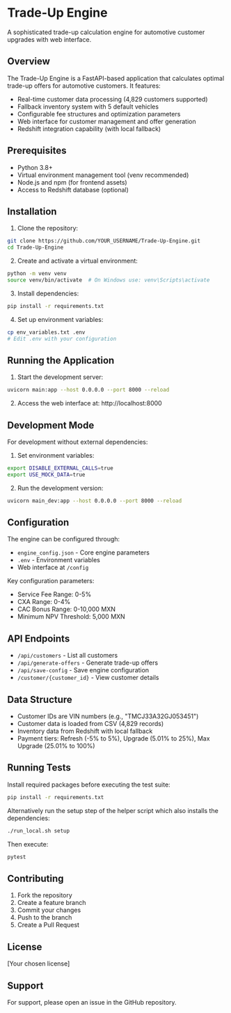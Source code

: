 # Trade-Up Engine

A sophisticated trade-up calculation engine for automotive customer upgrades with web interface.

## Overview

The Trade-Up Engine is a FastAPI-based application that calculates optimal trade-up offers for automotive customers. It features:

- Real-time customer data processing (4,829 customers supported)
- Fallback inventory system with 5 default vehicles
- Configurable fee structures and optimization parameters
- Web interface for customer management and offer generation
- Redshift integration capability (with local fallback)

## Prerequisites

- Python 3.8+
- Virtual environment management tool (venv recommended)
- Node.js and npm (for frontend assets)
- Access to Redshift database (optional)

## Installation

1. Clone the repository:
```bash
git clone https://github.com/YOUR_USERNAME/Trade-Up-Engine.git
cd Trade-Up-Engine
```

2. Create and activate a virtual environment:
```bash
python -m venv venv
source venv/bin/activate  # On Windows use: venv\Scripts\activate
```

3. Install dependencies:
```bash
pip install -r requirements.txt
```

4. Set up environment variables:
```bash
cp env_variables.txt .env
# Edit .env with your configuration
```

## Running the Application

1. Start the development server:
```bash
uvicorn main:app --host 0.0.0.0 --port 8000 --reload
```

2. Access the web interface at: http://localhost:8000

## Development Mode

For development without external dependencies:

1. Set environment variables:
```bash
export DISABLE_EXTERNAL_CALLS=true
export USE_MOCK_DATA=true
```

2. Run the development version:
```bash
uvicorn main_dev:app --host 0.0.0.0 --port 8000 --reload
```

## Configuration

The engine can be configured through:
- `engine_config.json` - Core engine parameters
- `.env` - Environment variables
- Web interface at `/config`

Key configuration parameters:
- Service Fee Range: 0-5%
- CXA Range: 0-4%
- CAC Bonus Range: 0-10,000 MXN
- Minimum NPV Threshold: 5,000 MXN

## API Endpoints

- `/api/customers` - List all customers
- `/api/generate-offers` - Generate trade-up offers
- `/api/save-config` - Save engine configuration
- `/customer/{customer_id}` - View customer details

## Data Structure

- Customer IDs are VIN numbers (e.g., "TMCJ33A32GJ053451")
- Customer data is loaded from CSV (4,829 records)
- Inventory data from Redshift with local fallback
- Payment tiers: Refresh (-5% to 5%), Upgrade (5.01% to 25%), Max Upgrade (25.01% to 100%)

## Running Tests

Install required packages before executing the test suite:

```bash
pip install -r requirements.txt
```

Alternatively run the setup step of the helper script which also installs the
dependencies:

```bash
./run_local.sh setup
```

Then execute:

```bash
pytest
```

## Contributing

1. Fork the repository
2. Create a feature branch
3. Commit your changes
4. Push to the branch
5. Create a Pull Request

## License

[Your chosen license]

## Support

For support, please open an issue in the GitHub repository. 